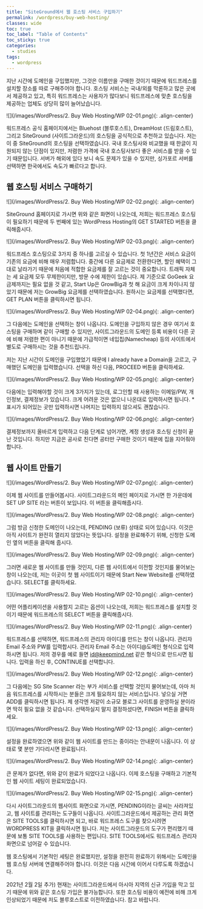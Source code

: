 ```yaml
---
title: "SiteGround에서 웹 호스팅 서비스 구입하기"
permalink: /wordpress/buy-web-hosting/
classes: wide
toc: true
toc_label: "Table of Contents"
toc_sticky: true
categories:
  - studies
tags:
  - wordpress
---
```


지난 시간에 도메인을 구입했지만, 그것은 이름만을 구매한 것이기 때문에 워드프레스를 설치할 장소를 따로 구해주어야 합니다. 호스팅 서비스는 국내/외를 막론하고 많은 곳에서 제공하고 있고, 특히 워드프레스는 사용자가 많다보니 워드프레스에 맞춘 호스팅을 제공하는 업체도 상당히 많이 늘어났습니다.

![](/images/WordPress/2. Buy Web Hosting/WP 02-01.png){: .align-center}

워드프레스 공식 홈페이지에서는 Bluehost (블루호스트), DreamHost (드림호스트), 그리고 SiteGround (사이트그라운드)의 호스팅을 공식적으로 추천하고 있습니다. 저는 이 중 SiteGround의 호스팅을 선택하였습니다. 국내 호스팅사와 비교했을 때 한글이 지원되지 않는 단점이 있지만, 저렴한 가격에 국내 호스팅사보다 좋은 서비스를 받을 수 있기 때문입니다. 서버가 해외에 있다 보니 속도 문제가 있을 수 있지만, 싱가포르 서버를 선택하면 한국에서도 속도가 빠르다고 합니다.

## 웹 호스팅 서비스 구매하기

![](/images/WordPress/2. Buy Web Hosting/WP 02-02.png){: .align-center}

SiteGround 홈페이지로 가시면 위와 같은 화면이 나오는데, 저희는 워드프레스 호스팅이 필요하기 때문에 두 번째에 있는 WordPress Hosting의 GET STARTED 버튼을 클릭해줍시다.

![](/images/WordPress/2. Buy Web Hosting/WP 02-03.png){: .align-center}

워드프레스 호스팅으로 3가지 중 하나를 고르실 수 있습니다. 첫 1년간은 서비스 요금이 기존의 요금에 비해 매우 저렴합니다. 중간에 다른 요금제로 전환한다면, 할인 혜택이 그대로 날라가기 때문에 처음에 적합한 요금제를 잘 고르는 것이 중요합니다. 트래픽 자체는 세 요금제 모두 무제한이지만, 방문 수에 제한이 있습니다. 제 기준으로 GoGeek 요금제까지는 필요 없을 것 같고, Start Up은 GrowBig과 첫 해 요금이 크게 차이나지 않았기 때문에 저는 GrowBig 요금제를 선택하였습니다. 원하시는 요금제를 선택했다면, GET PLAN 버튼을 클릭하시면 됩니다.

![](/images/WordPress/2. Buy Web Hosting/WP 02-04.png){: .align-center}

그 다음에는 도메인을 선택하는 창이 나옵니다. 도메인을 구입하지 않은 경우 여기서 호스팅을 구매하며 같이 구매할 수 있지만, 사이트그라운드의 도메인 등록 비용이 다른 곳에 비해 저렴한 편이 아니기 때문에 가급적이면 네입칩(Namecheap) 등의 사이트에서 별도로 구매하시는 것을 추천드립니다.

저는 지난 시간이 도메인을 구입했었기 때문에 I already have a Domain을 고르고, 구매했던 도메인을 입력했습니다. 선택을 하신 다음, PROCEED 버튼을 클릭하세요.

![](/images/WordPress/2. Buy Web Hosting/WP 02-05.png){: .align-center}

다음에는 입력해야할 것이 크게 3가지가 있는데, 로그인할 때 사용하는 이메일/PW, 개인정보, 결제정보가 있습니다. 크게 어려운 것은 없으니 나온대로 입력하시면 됩니다. * 표시가 되어있는 곳만 입력하시면 나머지는 입력하지 않으셔도 괜찮습니다.

![](/images/WordPress/2. Buy Web Hosting/WP 02-06.png){: .align-center}

결제정보까지 올바르게 입력하고 다음 단계로 넘어가면, 계정 생성과 호스팅 신청이 끝난 것입니다. 하지만 지금은 공사로 친다면 공터만 구매한 것이기 때문에 집을 지어줘야 합니다.

## 웹 사이트 만들기

![](/images/WordPress/2. Buy Web Hosting/WP 02-07.png){: .align-center}

이제 웹 사이트를 만들어봅시다. 사이트그라운드의 메인 페이지로 가시면 한 가운데에 SET UP SITE 라는 버튼이 보입니다. 이 버튼을 클릭해줍시다.

![](/images/WordPress/2. Buy Web Hosting/WP 02-08.png){: .align-center}

그럼 방금 신청한 도메인이 나오는데, PENDING (보류) 상태로 되어 있습니다. 이것은 아직 사이트가 완전히 열리지 않았다는 뜻입니다. 설정을 완료해주기 위해, 신청한 도메인 옆의  버튼을 클릭해 줍시다.

![](/images/WordPress/2. Buy Web Hosting/WP 02-09.png){: .align-center}

그러면 새로운 웹 사이트를 만들 것인지, 다른 웹 사이트에서 이전할 것인지를 물어보는 창이 나오는데, 저는 이곳이 첫 웹 사이트이기 때문에 Start New Website를 선택하였습니다. SELECT를 클릭하세요.

![](/images/WordPress/2. Buy Web Hosting/WP 02-10.png){: .align-center}

어떤 어플리케이션을 사용할지 고르는 옵션이 나오는데, 저희는 워드프레스를 설치할 것이기 때문에 워드프레스의 SELECT 버튼을 클릭해줍시다.

![](/images/WordPress/2. Buy Web Hosting/WP 02-11.png){: .align-center}

워드프레스를 선택하면, 워드프레스의 관리자 아이디를 만드는 창이 나옵니다. 관리자 Email 주소와 PW를 입력합시다. 관리자 Email 주소는 아이디@도메인 형식으로 입력하시면 됩니다. 저의 경우를 예로 들면 id@keepmind.net 같은 형식으로 만드시면 됩니다. 입력을 하신 후, CONTINUE를 선택합니다.

![](/images/WordPress/2. Buy Web Hosting/WP 02-12.png){: .align-center}

그 다음에는 SG Site Scanner 라는 부가 서비스를 선택할 것인지 물어보는데, 아마 처음 워드프레스를 시작하시는 분들은 크게 필요하지 않는 서비스입니다. 넣으실 거면 ADD를 클릭하시면 됩니다. 제 생각엔 저같이 소규모 블로그 사이트를 운영하실 분이라면 딱히 필요 없을 것 같습니다. 선택하실지 말지 결정하셨다면, FINISH 버튼을 클릭하세요.

![](/images/WordPress/2. Buy Web Hosting/WP 02-13.png){: .align-center}

설정을 완료하였으면 위와 같이 웹 사이트를 만드는 중이라는 안내문이 나옵니다. 이 상태로 몇 분만 기다리시면 완료됩니다.

![](/images/WordPress/2. Buy Web Hosting/WP 02-14.png){: .align-center}

큰 문제가 없다면, 위와 같이 완료가 되었다고 나옵니다. 이제 호스팅을 구매하고 기본적인 웹 사이트 세팅이 완료되었습니다.

![](/images/WordPress/2. Buy Web Hosting/WP 02-15.png){: .align-center}

다시 사이트그라운드의 웹사이트 화면으로 가시면, PENDING이라는 글씨는 사라져있고, 웹 사이트를 관리하는 도구들이 나옵니다. 사이트그라운드에서 제공하는 관리 화면은 SITE TOOLS를 클릭하시면 되고, 바로 워드프레스 도구를 찾으시려면 WORDPRESS KIT을 클릭하시면 됩니다. 저는 사이트그라운드의 도구가 편리했기 때문에 보통 SITE TOOLS를 사용하는 편입니다. SITE TOOLS에서도 워드프레스 관리자 화면으로 넘어갈 수 있습니다.

웹 호스팅에서 기본적인 세팅은 완료했지만, 설정을 완전히 완료하기 위해서는 도메인을 웹 호스팅 서버에 연결해주어야 합니다. 이것은 다음 시간에 이어서 다루도록 하겠습니다.


2021년 2월 2일 추가) 현재는 사이트그라운드에서 아시아 지역의 신규 가입을 막고 있기 때문에 위와 같은 호스팅 가입은 불가능합니다. 또한 호스팅 비용이 예전에 비해 크게 인상되었기 때문에 저도 블루호스트로 이전하였습니다. 참고 바랍니다.